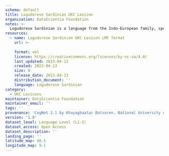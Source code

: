```yaml
---
schema: default
title: Logudorese Sardinian UKC Lexicon
organization: DataScientia Foundation
notes: >-
  Logudorese Sardinian is a language from the Indo-European family, spoken in Eurasia. The UKC Lexicon of Logudorese Sardinian is represented as a lexico-semantic network. It consists of words, word senses, synsets, as well as sense-level and synset-level relationships.
resources:
  - name: Logudorese Sardinian UKC Lexicon LMF format
    url: >-
      
    format: xml
    license: https://creativecommons.org/licenses/by-nc-sa/4.0/
    last_updated: 2023-04-13
    created: 2023-04-13
    size: 0
    release_date: 2023-04-13
    distribution_document: ''
    language: Logudorese Sardinian
category:
  - UKC Lexicons
maintainer: DataScientia Foundation
maintainer_email: ''
tags: ''
provenance: 'CogNet 2.1 by Khuyagbaatar Batsuren, National University of Mongolia (http://cognet.ukc.disi.unitn.it); Princeton WordNet 2.1 by Princeton University (https://wordnet.princeton.edu)'
version: '1.0'
dataset_level: Language Level (L1-2)
dataset_access: Open Access
dataset_description: ''
landing_page: ''
latitude_map: 40.5
longitude_map: 9.1
---
```

